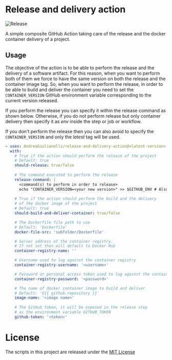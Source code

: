# Release and delivery action
![Release](https://github.com/AndreaGiulianelli/release-and-delivery-action/actions/workflows/release.yml/badge.svg)

A simple composite GitHub Action taking care of the release and the docker container delivery of a project.

## Usage
The objective of the action is to be able to perform the release and the delivery of a software artifact.
For this reason, when you want to perform both of them we force to have the same version on both the release and
the container image tag.
So, when you want to perform the release, in order to be able to build and deliver the container you need 
to set the `CONTAINER_VERSION` GitHub environment variable corresponding to the current version released.

If you perform the release you can specify it within the release command as shown below.
Otherwise, if you do not perform release but only container delivery
then specify it as *env* inside the step or job or workflow.

If you don't perform the release then you can also avoid to specify the `CONTAINER_VERSION` and only
the *latest* tag will be used.

``` yaml
- uses: AndreaGiulianelli/release-and-delivery-action@<latest-version>
  with:
    # True if the action should perform the release of the project
    # Default: true
    should-release: true/false
  
    # The command executed to perform the release
    release-command: |
      <command(s) to perform in order to release>
      echo "CONTAINER_VERSION=<your new version>" >> $GITHUB_ENV # Also as command after release
    
    # True if the action should perform the build and the delivery 
    # of the docker image of the project
    # Default: true
    should-build-and-deliver-container: true/false

    # The Dockerfile file path to use
    # Default: 'Dockerfile'
    docker-file-src: 'subfolder/Dockerfile'

    # Server address of the container registry. 
    # If not set then will default to Docker Hub
    container-registry-name: ''

    # Username used to log against the container registry
    container-registry-username: '<username>'

    # Password or personal access token used to log against the container registry
    container-registry-password: '<password>'

    # The name of docker container image to build and deliver
    # Default: '${{ github.repository }}'
    image-name: '<image name>'
    
    # The GitHub token, it will be exposed in the release step
    # as the environment variable GITHUB_TOKEN
    github-token: '<token>'

```

# License
The scripts in this project are released under the [MIT License](LICENSE)